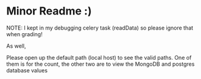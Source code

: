 # Minor Readme :)

NOTE: I kept in my debugging celery task (readData)
so please ignore that when grading!

As well,

Please open up the default path (local host) to see the valid paths. One of them is for the count, the other two are to view the MongoDB and postgres database values
